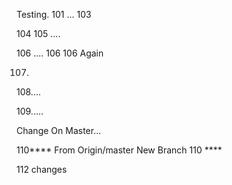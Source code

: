 Testing. 101 ...
103

104
105 ....

106 .... 106
106 Again

107.

108....

109.....

Change On Master...

110**** From Origin/master New Branch 110 ****

112 changes 